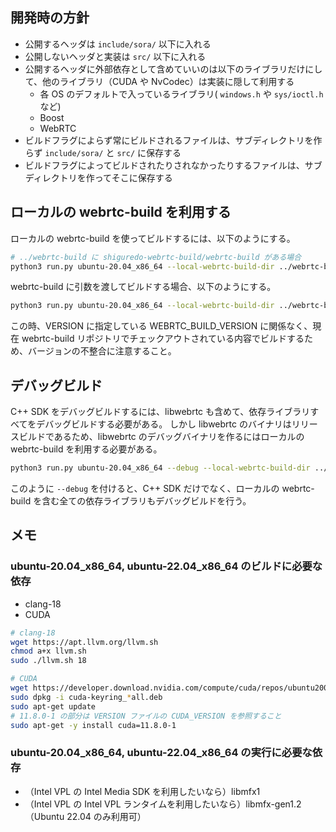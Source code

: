 ## 開発時の方針

- 公開するヘッダは `include/sora/` 以下に入れる
- 公開しないヘッダと実装は `src/` 以下に入れる
- 公開するヘッダに外部依存として含めていいのは以下のライブラリだけにして、他のライブラリ（CUDA や NvCodec）は実装に隠して利用する
  - 各 OS のデフォルトで入っているライブラリ( `windows.h` や `sys/ioctl.h` など)
  - Boost
  - WebRTC
- ビルドフラグによらず常にビルドされるファイルは、サブディレクトリを作らず `include/sora/` と `src/` に保存する
- ビルドフラグによってビルドされたりされなかったりするファイルは、サブディレクトリを作ってそこに保存する

## ローカルの webrtc-build を利用する

ローカルの webrtc-build を使ってビルドするには、以下のようにする。

```bash
# ../webrtc-build に shiguredo-webrtc-build/webrtc-build がある場合
python3 run.py ubuntu-20.04_x86_64 --local-webrtc-build-dir ../webrtc-build
```

webrtc-build に引数を渡してビルドする場合、以下のようにする。

```bash
python3 run.py ubuntu-20.04_x86_64 --local-webrtc-build-dir ../webrtc-build --local-webrtc-build-args='--webrtc-fetch'
```

この時、VERSION に指定している WEBRTC_BUILD_VERSION に関係なく、現在 webrtc-build リポジトリでチェックアウトされている内容でビルドするため、バージョンの不整合に注意すること。

## デバッグビルド

C++ SDK をデバッグビルドするには、libwebrtc も含めて、依存ライブラリすべてをデバッグビルドする必要がある。
しかし libwebrtc のバイナリはリリースビルドであるため、libwebrtc のデバッグバイナリを作るにはローカルの webrtc-build を利用する必要がある。

```bash
python3 run.py ubuntu-20.04_x86_64 --debug --local-webrtc-build-dir ../webrtc-build
```

このように `--debug` を付けると、C++ SDK だけでなく、ローカルの webrtc-build を含む全ての依存ライブラリもデバッグビルドを行う。

## メモ

### ubuntu-20.04_x86_64, ubuntu-22.04_x86_64 のビルドに必要な依存

- clang-18
- CUDA
```bash
# clang-18
wget https://apt.llvm.org/llvm.sh
chmod a+x llvm.sh
sudo ./llvm.sh 18

# CUDA
wget https://developer.download.nvidia.com/compute/cuda/repos/ubuntu2004/x86_64/cuda-keyring_1.0-1_all.deb
sudo dpkg -i cuda-keyring_*all.deb
sudo apt-get update
# 11.8.0-1 の部分は VERSION ファイルの CUDA_VERSION を参照すること
sudo apt-get -y install cuda=11.8.0-1
```

### ubuntu-20.04_x86_64, ubuntu-22.04_x86_64 の実行に必要な依存

- （Intel VPL の Intel Media SDK を利用したいなら）libmfx1
- （Intel VPL の Intel VPL ランタイムを利用したいなら）libmfx-gen1.2 （Ubuntu 22.04 のみ利用可）
